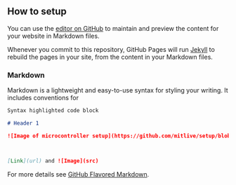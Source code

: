 ## How to setup

You can use the [editor on GitHub](https://github.com/mitlive/setup/edit/master/index.md) to maintain and preview the content for your website in Markdown files.

Whenever you commit to this repository, GitHub Pages will run [Jekyll](https://jekyllrb.com/) to rebuild the pages in your site, from the content in your Markdown files.

### Markdown

Markdown is a lightweight and easy-to-use syntax for styling your writing. It includes conventions for

```markdown
Syntax highlighted code block

# Header 1

![Image of microcontroller setup](https://github.com/mitlive/setup/blob/master/src/img/mcsetup.PNG)



[Link](url) and ![Image](src)
```

For more details see [GitHub Flavored Markdown](https://guides.github.com/features/mastering-markdown/).
